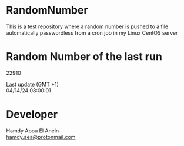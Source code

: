# RandomNumber    
This is a test repository where a random number is pushed to a file automatically passwordless from a cron job in my Linux CentOS server    
# Random Number of the last run   
22910
      
Last update (GMT +1)    
04/14/24 08:00:01
# Developer    
Hamdy Abou El Anein   
hamdy.aea@protonmail.com

